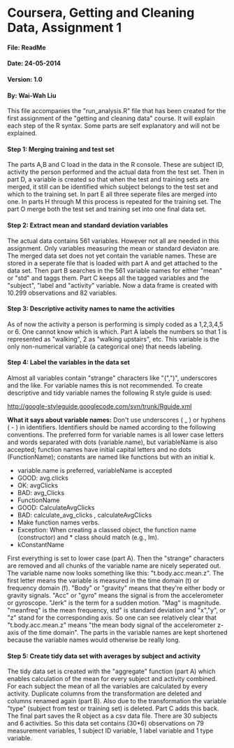 # Coursera, Getting and Cleaning Data, Assignment 1
#### File: ReadMe
#### Date: 24-05-2014
#### Version: 1.0
#### By: Wai-Wah Liu

This file accompanies the "run_analysis.R" file that has been created for the first assignment of the "getting and cleaning data" course. It will explain each step of the R syntax. Some parts are self explanatory and will not be explained. 

#### Step 1: Merging training and test set
The parts A,B and C load in the data in the R console. These are subject ID, activity the person performed and the actual data from the test set. Then in part D, a variable is created so that when the test and training sets are merged, it still can be identified which subject belongs to the test set and which to the training set. In part E all three seperate files are merged into one. In parts H through M this process is repeated for the training set. The part O merge both the test set and training set into one final data set.

#### Step 2: Extract mean and standard deviation variables
The actual data contains 561 variables. However not all are needed in this assignment. Only variables measuring the mean or standard deviaton are. The merged data set does not yet contain the variable names. These are stored in a seperate file that is loaded with part A and get attached to the data set. Then part B searches in the 561 variable names for either "mean" or "std" and taggs them. Part C keeps all the tagged variables and the "subject", "label and "activity" variable. Now a data frame is created with 10.299 observations and 82 variables.

#### Step 3: Descriptive activity names to name the activities
As of now the activity a person is performing is simply coded as a 1,2,3,4,5 or 6. One cannot know which is which. Part A labels the numbers so that 1 is represented as "walking", 2 as "walking  upstairs", etc. This variable is the only non-numerical variable (a categorical one) that needs labeling.

#### Step 4: Label the variables in the data set
Almost all variables contain "strange" characters like "(",")", underscores and the like. For variable names this is not recommended. To create descriptive and tidy variable names the following R style guide is used:

http://google-styleguide.googlecode.com/svn/trunk/Rguide.xml

**What it says about variable names:**
Don't use underscores ( _ ) or hyphens ( - ) in identifiers. Identifiers should be named according to the following conventions. The preferred form for variable names is all lower case letters and words separated with dots (variable.name), but variableName is also accepted; function names have initial capital letters and no dots (FunctionName); constants are named like functions but with an initial k. 

* variable.name is preferred, variableName is accepted
* GOOD: avg.clicks
* OK: avgClicks 
* BAD: avg_Clicks 
* FunctionName 
* GOOD: CalculateAvgClicks 
* BAD: calculate_avg_clicks , calculateAvgClicks 
* Make function names verbs. 
* Exception: When creating a classed object, the function name (constructor) and * class should match (e.g., lm). 
* kConstantName 


First everything is set to lower case (part A). Then the "strange" characters are removed and all chunks of the variable name are nicely seperated out. The variable name now looks something like this: "t.body.acc.mean.z". The first letter means the variable is measured in the time domain (t) or frequency domain (f). "Body" or "gravity" means that they're either body or gravity signals. "Acc" or "gyro" means the signal is from the accelerometer or gyroscope. "Jerk" is the term for a sudden motion. "Mag" is magnitude. "meanfreq" is the mean frequency, std" is standard deviation and "x","y", or "z" stand for the corresponding axis. So one can see relatively clear that "t.body.acc.mean.z" means "the mean body signal of the accelerometer z-axis of the time domain". The parts in the variable names are kept shortened because the variable names would otherwise be really long.

#### Step 5: Create tidy data set with averages by subject and activity
The tidy data set is created with the "aggregate" function (part A) which enables calculation of the mean for every subject and activity combined. For each subject the mean of all the variables are calculated by every activity. Duplicate columns from the transformation are deleted and columns renamed again (part B). Also due to the transformation the variable "type" (subject from test or training set) is deleted. Part C adds this back. The final part saves the R object as a csv data file. There are 30 subjects and 6 activities. So this data set contains (30*6) observations on 79 measurement variables, 1 subject ID variable, 1 label variable and 1 type variable.